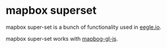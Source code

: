 # mapbox superset

mapbox super-set is a bunch of functionality used in [eegle.io](https://eegle.io).

mapbox super-set works with [mapbog-gl-js](https://www.mapbox.com/mapbox-gl-js/api/).
